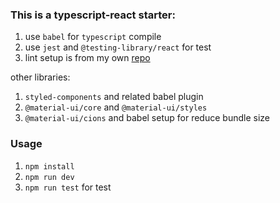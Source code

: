 ### This is a typescript-react starter:
1. use `babel` for `typescript` compile
1. use `jest` and `@testing-library/react` for test
1. lint setup is from my own [repo](https://github.com/XHMM/my-config-files)

other libraries:
1. `styled-components` and related babel plugin
1. `@material-ui/core` and `@material-ui/styles`
1. `@material-ui/cions` and babel setup for reduce bundle size

### Usage
1. `npm install`
1. `npm run dev`
1. `npm run test` for test
